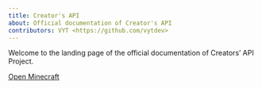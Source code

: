 ```yaml
---
title: Creator's API
about: Official documentation of Creator's API
contributors: VYT <https://github.com/vytdev>
---
```


Welcome to the landing page of the official documentation of Creators’ API Project.

[Open Minecraft](minecraft: "Launch Minecraft")
